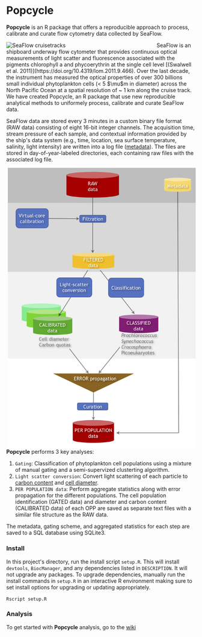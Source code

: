 Popcycle
========
**Popcycle** is an R package that offers a reproducible approach to process, calibrate and curate flow cytometry data collected by SeaFlow. 

<img src="https://github.com/armbrustlab/seaflow-sfl/blob/master/cruise-track.png" alt="SeaFlow cruisetracks"	title="SeaFlow cruisetracks" align="left" style="float" width="400">
SeaFlow is an shipboard underway flow cytometer that provides continuous optical measurements of light scatter and fluorescence associated with the pigments chlorophyll a and phycoerythrin at the single cell level [(Swalwell et al. 2011)](https://doi.org/10.4319/lom.2011.9.466). Over the last decade, the instrument has measured the optical properties of over 300 billions small individual phytoplankton cells (< 5 $\mu$m in diameter) across the North Pacific Ocean at a spatial resolution of ~ 1 km along the cruise track. We have created Popcycle, an R package that use new reproducible analytical methods to uniformely process, calibrate and curate SeaFlow data. 

SeaFlow data are stored every 3 minutes in a custom binary file format (RAW data) consisting of eight 16-bit integer channels. The acquisition time, stream pressure of each sample, and contextual information provided by the ship's data system (e.g., time, location, sea surface temperature, salinity, light intensity) are written into a log file ([metadata](https://github.com/armbrustlab/seaflow-sfl)). The files are stored in day-of-year-labeled directories, each containing raw files with the associated log file.

<img src="documentation/images/seaflow-workflow.png?raw=true" alt="Popcycle workflow"
	title="Popcycle workflow" align="right" style="float" width="500">

**Popcycle** performs 3 key analyses:
1. ```Gating```: Classification of phytoplankton cell populations using a mixture of manual gating and a semi-supervized clusterting algorithm.
2. ```Light scatter conversion```: Convert light scattering of each particle to [carbon content](https://github.com/armbrustlab/fsc-poc-calibration) and [cell diameter](https://github.com/armbrustlab/fsc-size-calibration).
3. ```PER POPULATION data```: Perform aggregate statistics along with error propagation for the different populations.
The cell population identification (GATED data) and diameter and carbon content (CALIBRATED data) of each OPP are saved as separate text files with a similar file structure as the RAW data.

The metadata, gating scheme, and aggregated statistics for each step are saved to a SQL database using SQLite3.

### Install
In this project's directory, run the install script `setup.R`. This will install `devtools`, `BiocManager`, and any dependencies listed in `DESCRIPTION`. It will not upgrade any packages. To upgrade dependencies, manually run the install commands in `setup.R` in an interactive R environment making sure to set install options for upgrading or updating appropriately.

```
Rscript setup.R
```

### Analysis
To get started with **Popcycle** analysis, go to the [wiki](https://github.com/armbrustlab/popcycle/wiki/SeaFlow-data-analysis-tutorial)

